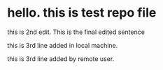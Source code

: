 # hello. this is test repo file

this is 2nd edit. This is the final edited sentence


this is 3rd line added in local machine.

this is 3rd line added by remote user.
